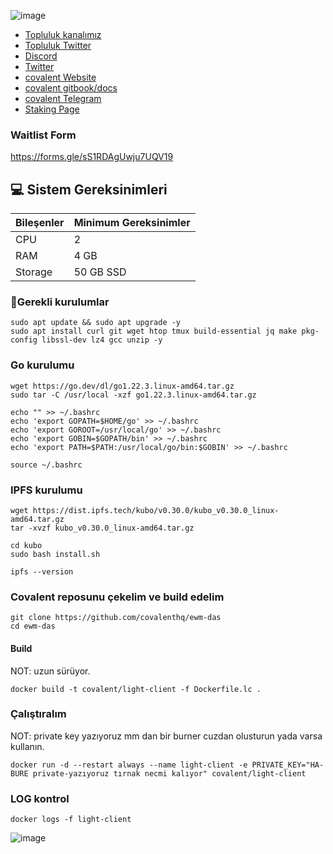 

![image](https://github.com/user-attachments/assets/242ae371-2dbd-4619-a512-1a8140c36a51)

 * [Topluluk kanalımız](https://t.me/corenodechat)<br>
 * [Topluluk Twitter](https://twitter.com/corenodeHQ)<br>
 * [Discord](https://discord.gg/8ZWgu2pWY4)<br>
 * [Twitter](https://x.com/Covalent_HQ)<br>
 * [covalent Website](https://0g.ai/)<br>
 * [covalent gitbook/docs](https://www.covalenthq.com/docs/nodes/ewm-light-client/run-ewm-lc)<br>
 * [covalent Telegram](https://t.me/CovalentHQ)<br>
 * [Staking Page](https://www.covalenthq.com/staking/)<br>

### Waitlist Form

https://forms.gle/sS1RDAgUwju7UQV19


## 💻 Sistem Gereksinimleri
| Bileşenler | Minimum Gereksinimler | 
| ------------ | ------------ |
| CPU |	2 |
| RAM	| 4 GB |
| Storage	| 50 GB SSD |

### 🚧Gerekli kurulumlar
```
sudo apt update && sudo apt upgrade -y
sudo apt install curl git wget htop tmux build-essential jq make pkg-config libssl-dev lz4 gcc unzip -y
```

### Go kurulumu
```
wget https://go.dev/dl/go1.22.3.linux-amd64.tar.gz
sudo tar -C /usr/local -xzf go1.22.3.linux-amd64.tar.gz

echo "" >> ~/.bashrc
echo 'export GOPATH=$HOME/go' >> ~/.bashrc
echo 'export GOROOT=/usr/local/go' >> ~/.bashrc
echo 'export GOBIN=$GOPATH/bin' >> ~/.bashrc
echo 'export PATH=$PATH:/usr/local/go/bin:$GOBIN' >> ~/.bashrc

source ~/.bashrc
```
### IPFS kurulumu
```
wget https://dist.ipfs.tech/kubo/v0.30.0/kubo_v0.30.0_linux-amd64.tar.gz
tar -xvzf kubo_v0.30.0_linux-amd64.tar.gz
```
```
cd kubo
sudo bash install.sh
```
```
ipfs --version
```
### Covalent reposunu çekelim ve build edelim
```
git clone https://github.com/covalenthq/ewm-das
cd ewm-das
```
#### Build
NOT: uzun sürüyor.
```
docker build -t covalent/light-client -f Dockerfile.lc .
```
### Çalıştıralım
NOT: private key yazıyoruz mm dan bir burner cuzdan olusturun yada varsa kullanın.
```
docker run -d --restart always --name light-client -e PRIVATE_KEY="HA-BURE private-yazıyoruz tırnak necmi kalıyor" covalent/light-client
```
### LOG kontrol
```
docker logs -f light-client
```


![image](https://github.com/user-attachments/assets/93c5c396-d132-4eb8-802b-79d4d42085c4)















